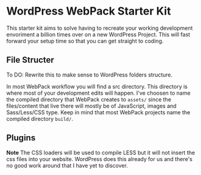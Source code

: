 # WordPress WebPack Starter Kit

This starter kit aims to solve having to recreate your working development envoriment a billion times over on a 
new WordPress Project. This will fast forward your setup time so that you can get straight to coding.

## File Structer

To DO: Rewrite this to make sense to WordPress folders structure.

In most WebPack workflow you will find a src directory. This directory is where most of your development edits will happen. I've choosen to name the compiled directory that WebPack creates to `assets/` since the files/content that live there will mostly be of JavaScript, images and Sass/Less/CSS type. Keep in mind that most WebPack projects name the compiled directory 
`build/`.

## Plugins

 **Note** The CSS loaders will be used to compile LESS but it will not insert the css files into your website. WordPress does this already for us and there's no good work around that I have yet to discover. 
